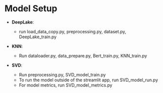 # Model Setup

- **DeepLake**: 
  - run load_data_copy.py, preprocessing.py, dataset.py, DeepLake_train.py

- **KNN**: 
  - Run dataloader.py, data_prepare.py, Bert_train.py, KNN_train.py

- **SVD**: 
  - Run preprocessing.py, SVD_model_train.py
  - To run the model outside of the streamlit app, run SVD_model_run.py
  - For model metrics, run SVD_model_metrics.py


